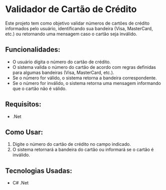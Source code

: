 # Validador de Cartão de Crédito

Este projeto tem como objetivo validar números de cartões de crédito informados pelo usuário, identificando sua bandeira (Visa, MasterCard, etc.) ou retornando uma mensagem caso o cartão seja inválido. 

## Funcionalidades:
- O usuário digita o número do cartão de crédito.
- O sistema valida o número do cartão de acordo com regras definidas para algumas bandeiras (Visa, MasterCard, etc.).
- Se o número for válido, o sistema retorna a bandeira correspondente.
- Se o número for inválido, o sistema retorna uma mensagem informando que o cartão não é válido.

## Requisitos:
- .Net

## Como Usar:
1. Digite o número do cartão de crédito no campo indicado.
2. O sistema retornará a bandeira do cartão ou informará se o cartão é inválido.

## Tecnologias Usadas:
- C# .Net

